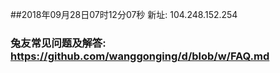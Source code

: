 ##2018年09月28日07时12分07秒 新址: 104.248.152.254
### 兔友常见问题及解答: https://github.com/wanggonging/d/blob/w/FAQ.md

